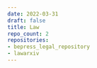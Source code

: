 ```yaml
---
date: 2022-03-31
draft: false
title: Law
repo_count: 2
repositories:
- bepress_legal_repository
- lawarxiv
---
```



